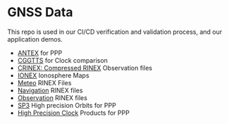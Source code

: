 GNSS Data
=========

This repo is used in our CI/CD verification and validation process,
and our application demos. 

- [ANTEX](./ATX) for PPP
- [CGGTTS](./CGGTTS) for Clock comparison
- [CRINEX: Compressed RINEX](./CRNX) Observation files
- [IONEX](./IONEX) Ionosphere Maps
- [Meteo](./MET) RINEX Files
- [Navigation](./NAV) RINEX files
- [Observation](./OBS) RINEX files
- [SP3](./SP3) High precision Orbits for PPP
- [High Precision Clock](./CLK) Products for PPP
